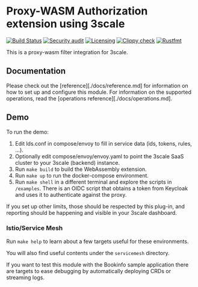 # Proxy-WASM Authorization extension using 3scale

[![Build Status](https://github.com/3scale/threescale-wasm-auth/actions/workflows/ci.yaml/badge.svg)](https://github.com/3scale/threescale-wasm-auth/actions/workflows/CI/)
[![Security audit](https://github.com/3scale/threescale-wasm-auth/actions/workflows/audit.yaml/badge.svg)](https://github.com/3scale/threescale-wasm-auth/actions/workflows/Dependencies/)
[![Licensing](https://github.com/3scale/threescale-wasm-auth/actions/workflows/license.yaml/badge.svg)](https://github.com/3scale/threescale-wasm-auth/actions/workflows/Licensing/)
[![Clippy check](https://github.com/3scale/threescale-wasm-auth/actions/workflows/clippy.yaml/badge.svg)](https://github.com/3scale/threescale-wasm-auth/actions/workflows/Clippy/)
[![Rustfmt](https://github.com/3scale/threescale-wasm-auth/actions/workflows/format.yaml/badge.svg)](https://github.com/3scale/threescale-wasm-auth/actions/workflows/Rustfmt/)

This is a proxy-wasm filter integration for 3scale.

## Documentation

Please check out the [reference][./docs/reference.md] for information on how to set up and configure this module.
For information on the supported operations, read the [operations reference][./docs/operations.md].

## Demo

To run the demo:

1. Edit lds.conf in compose/envoy to fill in service data (ids, tokens, rules, ...).
2. Optionally edit compose/envoy/envoy.yaml to point the 3scale SaaS cluster to your 3scale (backend) instance.
3. Run `make build` to build the WebAssembly extension.
4. Run `make up` to run the docker-compose environment.
5. Run `make shell` in a different terminal and explore the scripts in `/examples`.
   There is an OIDC script that obtains a token from Keycloak and uses it to authenticate against the proxy.

If you set up other limits, those should be respected by this plug-in, and reporting should be happening and visible in your 3scale dashboard.

### Istio/Service Mesh

Run `make help` to learn about a few targets useful for these environments.

You will also find useful contents under the `servicemesh` directory.

If you want to test this module with the Bookinfo sample application there are targets to ease debugging by automatically deploying CRDs or streaming logs.
